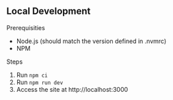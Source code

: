 ## Local Development

Prerequisities
- Node.js (should match the version defined in .nvmrc)
- NPM

Steps
1. Run ```npm ci```
2. Run `npm run dev`
3. Access the site at http://localhost:3000
